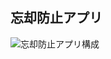## 忘却防止アプリ
![忘却防止アプリ構成](https://github.com/tryuuu/line-remember-final/assets/113238295/fdec8ea3-6f9f-485f-bab8-1a52db70c91a)
